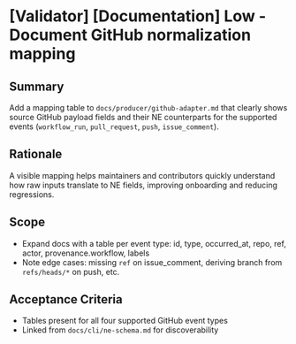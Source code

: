 # [Validator] [Documentation] Low - Document GitHub normalization mapping

## Summary
Add a mapping table to `docs/producer/github-adapter.md` that clearly shows source GitHub payload fields and their NE counterparts for the supported events (`workflow_run`, `pull_request`, `push`, `issue_comment`).

## Rationale
A visible mapping helps maintainers and contributors quickly understand how raw inputs translate to NE fields, improving onboarding and reducing regressions.

## Scope
- Expand docs with a table per event type: id, type, occurred_at, repo, ref, actor, provenance.workflow, labels
- Note edge cases: missing `ref` on issue_comment, deriving branch from `refs/heads/*` on push, etc.

## Acceptance Criteria
- Tables present for all four supported GitHub event types
- Linked from `docs/cli/ne-schema.md` for discoverability

